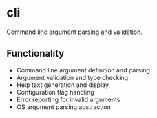 # cli

Command line argument parsing and validation.

## Functionality

- Command line argument definition and parsing
- Argument validation and type checking
- Help text generation and display
- Configuration flag handling
- Error reporting for invalid arguments
- OS argument parsing abstraction
